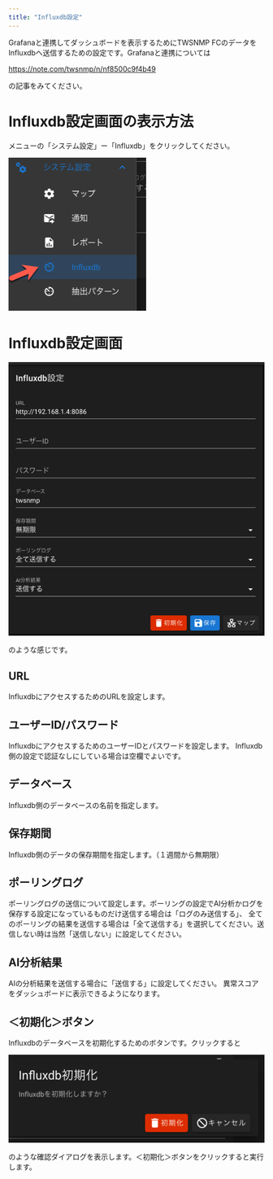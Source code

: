 ```yaml
---
title: "Influxdb設定"
---
```


Grafanaと連携してダッシュボードを表示するためにTWSNMP FCのデータをInfluxdbへ送信するための設定です。Grafanaと連携については

https://note.com/twsnmp/n/nf8500c9f4b49

の記事をみてください。


# Influxdb設定画面の表示方法
メニューの「システム設定」ー「Influxdb」をクリックしてください。

![](/images/books/twsnmpfc-manual/picture_pc_c8ebe5b14b42b10a4db6789ce127e706.png)

# Influxdb設定画面

![](/images/books/twsnmpfc-manual/picture_pc_c8f68c5f3f4d649ae8aa5bd83a0ff2bb.png)

のような感じです。

## URL
InfluxdbにアクセスするためのURLを設定します。

## ユーザーID/パスワード
InfluxdbにアクセスするためのユーザーIDとパスワードを設定します。
Influxdb側の設定で認証なしにしている場合は空欄でよいです。

## データベース
Influxdb側のデータベースの名前を指定します。

## 保存期間
Influxdb側のデータの保存期間を指定します。（１週間から無期限）

## ポーリングログ
ポーリングログの送信について設定します。ポーリングの設定でAI分析かログを保存する設定になっているものだけ送信する場合は「ログのみ送信する」、
全てのポーリングの結果を送信する場合は「全て送信する」を選択してください。送信しない時は当然「送信しない」に設定してください。

## AI分析結果
AIの分析結果を送信する場合に「送信する」に設定してください。
異常スコアをダッシュボードに表示できるようになります。

## ＜初期化＞ボタン
Influxdbのデータベースを初期化するためのボタンです。クリックすると

![](/images/books/twsnmpfc-manual/picture_pc_36d49b2719289c565e373811e24838cb.png)

のような確認ダイアログを表示します。＜初期化＞ボタンをクリックすると実行します。

